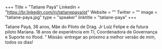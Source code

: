 +++
Title = "Tatiane Payá"
Linkedin = "https://br.linkedin.com/in/tatianepaya/pt"
Website = ""
Twitter = ""
image = "tatiane-paya.jpg"
type = "speaker"
linktitle = "tatiane-paya"
+++

Tatiane Payá, 36 anos, Mãe do Piloto de Drag. Jr Luiz Felipe e da futura piloto Mariana. 18 anos de experiência em TI, Coordenadora de Governança e Suporte no Ifood. " Missão: entregar ao próximo a melhor versão de mim, todos os dias!